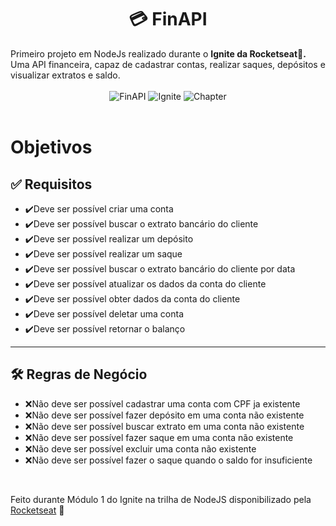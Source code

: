 <h1 align="center">💳 FinAPI</h1>
Primeiro projeto em NodeJs realizado durante o <strong>Ignite da Rocketseat🚀.</strong> Uma API financeira, capaz de cadastrar contas, realizar saques, depósitos e visualizar extratos e saldo.
<br><br>
<div align="center">
    <img src="https://img.shields.io/badge/FinAPI-NodeJS-green" alt="FinAPI">
    <img src="https://img.shields.io/badge/Rocketseat-Ignite-purple" alt="Ignite">
        <img src="https://img.shields.io/badge/Chapter-01-blue" alt="Chapter">
</div>
<br>

# Objetivos

## ✅️ Requisitos

- ✔️Deve ser possível criar uma conta
- ✔️Deve ser possível buscar o extrato bancário do cliente
- ✔️Deve ser possível realizar um depósito
- ✔️Deve ser possível realizar um saque
- ✔️Deve ser possível buscar o extrato bancário do cliente por data
- ✔️Deve ser possível atualizar os dados da conta do cliente
- ✔️Deve ser possível obter dados da conta do cliente
- ✔️Deve ser possível deletar uma conta
- ✔️Deve ser possível retornar o balanço

---

## 🛠️ Regras de Negócio

- ❌️Não deve ser possível cadastrar uma conta com CPF ja existente
- ❌️Não deve ser possível fazer depósito em uma conta não existente
- ❌️Não deve ser possível buscar extrato em uma conta não existente
- ❌️Não deve ser possível fazer saque em uma conta não existente
- ❌️Não deve ser possível excluir uma conta não existente
- ❌️Não deve ser possível fazer o saque quando o saldo for insuficiente

<br>

Feito durante Módulo 1 do Ignite na trilha de NodeJS disponibilizado pela [Rocketseat](https://rocketseat.com.br/) 💜

